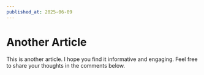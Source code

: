 ```yaml
---
published_at: 2025-06-09
---
```


# Another Article

This is another article. I hope you find it informative and engaging. Feel free to share your thoughts in the comments below.
